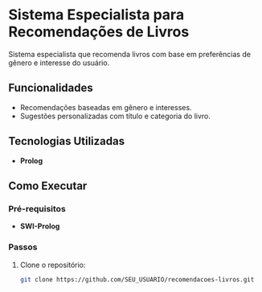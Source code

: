 # Sistema Especialista para Recomendações de Livros

Sistema especialista que recomenda livros com base em preferências de gênero e interesse do usuário.

## Funcionalidades

- Recomendações baseadas em gênero e interesses.
- Sugestões personalizadas com título e categoria do livro.

## Tecnologias Utilizadas

- **Prolog**

## Como Executar

### Pré-requisitos

- **SWI-Prolog**

### Passos

1. Clone o repositório:
   ```bash
   git clone https://github.com/SEU_USUARIO/recomendacoes-livros.git
